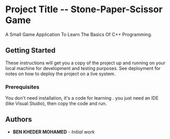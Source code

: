 # Project Title -- Stone-Paper-Scissor Game

A Small Game Application To Learn The Basics Of C++ Programming.

## Getting Started

These instructions will get you a copy of the project up and running on your local machine for development and testing purposes. See deployment for notes on how to deploy the project on a live system.

### Prerequisites

You don't need installation, it's a code for learning . you just need an IDE (like Visual Studio), then copy the code and run. 

## Authors

* **BEN KHEDER MOHAMED** - *Initial work*



